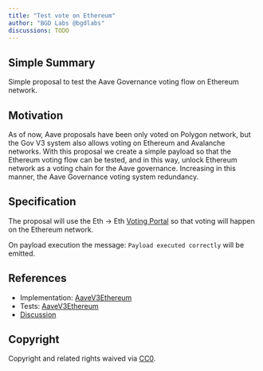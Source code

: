 ```yaml
---
title: "Test vote on Ethereum"
author: "BGD Labs @bgdlabs"
discussions: TODO
---
```


## Simple Summary

Simple proposal to test the Aave Governance voting flow on Ethereum network.

## Motivation

As of now, Aave proposals have been only voted on Polygon network, but the Gov V3 system also allows voting on Ethereum and Avalanche networks. With this proposal we
create a simple payload so that the Ethereum voting flow can be tested, and in this way, unlock Ethereum network as a voting chain for the Aave governance.
Increasing in this manner, the Aave Governance voting system redundancy.

## Specification

The proposal will use the Eth -> Eth [Voting Portal](https://etherscan.io/address/0x6ACe1Bf22D57a33863161bFDC851316Fb0442690) so that voting will happen on the Ethereum network.

On payload execution the message: `Payload executed correctly` will be emitted.

## References

- Implementation: [AaveV3Ethereum](https://github.com/bgd-labs/aave-proposals-v3/blob/main/src/20250530_AaveV3Ethereum_TestVoteOnEthereum/AaveV3Ethereum_TestVoteOnEthereum_20250530.sol)
- Tests: [AaveV3Ethereum](https://github.com/bgd-labs/aave-proposals-v3/blob/main/src/20250530_AaveV3Ethereum_TestVoteOnEthereum/AaveV3Ethereum_TestVoteOnEthereum_20250530.t.sol)
- [Discussion](TODO)

## Copyright

Copyright and related rights waived via [CC0](https://creativecommons.org/publicdomain/zero/1.0/).
